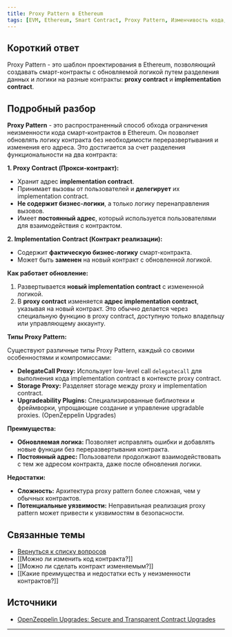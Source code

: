 ```yaml
---
title: Proxy Pattern в Ethereum
tags: [EVM, Ethereum, Smart Contract, Proxy Pattern, Изменчивость кода, Безопасность]
---
```


## Короткий ответ

Proxy Pattern - это шаблон проектирования в Ethereum, позволяющий создавать смарт-контракты с обновляемой логикой путем разделения данных и логики на разные контракты: **proxy contract** и **implementation contract**.


## Подробный разбор

**Proxy Pattern**  - это распространенный способ обхода ограничения неизменности кода смарт-контрактов в Ethereum. Он позволяет обновлять логику контракта без необходимости переразвертывания и изменения его адреса.  Это достигается за счет разделения функциональности на два контракта:

**1. Proxy Contract (Прокси-контракт):**

* Хранит адрес **implementation contract**.
* Принимает вызовы от пользователей и **делегирует** их implementation contract.
* **Не содержит бизнес-логики**, а только логику перенаправления вызовов.
* Имеет **постоянный адрес**, который используется пользователями для взаимодействия с контрактом.  


**2. Implementation Contract (Контракт реализации):**

* Содержит **фактическую бизнес-логику** смарт-контракта.
* Может быть **заменен** на новый контракт с обновленной логикой.


**Как работает обновление:**

1. Развертывается **новый implementation contract** с измененной логикой.
2. В **proxy contract**  изменяется  **адрес implementation contract**,  указывая на новый контракт.  Это обычно делается через специальную функцию в proxy contract, доступную только владельцу или управляющему аккаунту.


**Типы Proxy Pattern:**

Существуют различные типы Proxy Pattern, каждый со своими особенностями и компромиссами:

* **DelegateCall Proxy:**  Использует low-level call `delegatecall` для выполнения кода implementation contract в контексте proxy contract.
* **Storage Proxy:** Разделяет storage между proxy и implementation contract.
* **Upgradeability Plugins:**  Специализированные библиотеки и фреймворки, упрощающие создание и управление upgradable proxies. (OpenZeppelin Upgrades)


**Преимущества:**

* **Обновляемая логика:** Позволяет исправлять ошибки и добавлять новые функции без переразвертывания контракта.
* **Постоянный адрес:**  Пользователи продолжают взаимодействовать с тем же адресом контракта, даже после обновления логики.


**Недостатки:**

* **Сложность:**  Архитектура proxy pattern более сложная, чем у обычных контрактов.
* **Потенциальные уязвимости:**  Неправильная реализация proxy pattern может привести к уязвимостям в безопасности.


## Связанные темы

* [Вернуться к списку вопросов](4.%20Список%20вопросов.md)
* [[Можно ли изменить код контракта?]]
* [[Можно ли сделать контракт изменяемым?]]
* [[Какие преимущества и недостатки есть у неизменности контрактов?]]



## Источники

* [OpenZeppelin Upgrades: Secure and Transparent Contract Upgrades](https://docs.openzeppelin.com/upgrades-plugins/1.x/)


---